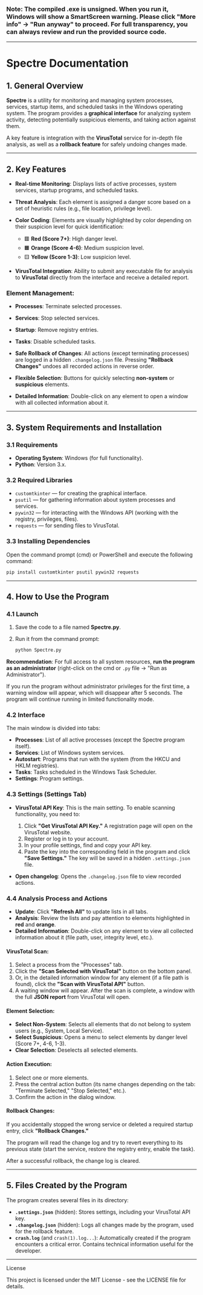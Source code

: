 ### Note: The compiled .exe is unsigned. When you run it, Windows will show a SmartScreen warning. Please click "More info" -> "Run anyway" to proceed. For full transparency, you can always review and run the provided source code.
---

# **Spectre Documentation**

## 1. General Overview

**Spectre** is a utility for monitoring and managing system processes, services, startup items, and scheduled tasks in the Windows operating system. The program provides a **graphical interface** for analyzing system activity, detecting potentially suspicious elements, and taking action against them.

A key feature is integration with the **VirusTotal** service for in-depth file analysis, as well as a **rollback feature** for safely undoing changes made.

---

## 2. Key Features

* **Real-time Monitoring**: Displays lists of active processes, system services, startup programs, and scheduled tasks.

* **Threat Analysis**: Each element is assigned a danger score based on a set of heuristic rules (e.g., file location, privilege level).

* **Color Coding**: Elements are visually highlighted by color depending on their suspicion level for quick identification:

  * 🟥 **Red (Score 7+)**: High danger level.
  * 🟧 **Orange (Score 4-6)**: Medium suspicion level.
  * 🟨 **Yellow (Score 1-3)**: Low suspicion level.

* **VirusTotal Integration**: Ability to submit any executable file for analysis to **VirusTotal** directly from the interface and receive a detailed report.

### **Element Management**:

* **Processes**: Terminate selected processes.

* **Services**: Stop selected services.

* **Startup**: Remove registry entries.

* **Tasks**: Disable scheduled tasks.

* **Safe Rollback of Changes**: All actions (except terminating processes) are logged in a hidden `.changelog.json` file. Pressing **"Rollback Changes"** undoes all recorded actions in reverse order.

* **Flexible Selection**: Buttons for quickly selecting **non-system** or **suspicious** elements.

* **Detailed Information**: Double-click on any element to open a window with all collected information about it.

---

## 3. System Requirements and Installation

### 3.1 Requirements

* **Operating System**: Windows (for full functionality).
* **Python**: Version 3.x.

### 3.2 Required Libraries

* `customtkinter` — for creating the graphical interface.
* `psutil` — for gathering information about system processes and services.
* `pywin32` — for interacting with the Windows API (working with the registry, privileges, files).
* `requests` — for sending files to VirusTotal.

### 3.3 Installing Dependencies

Open the command prompt (cmd) or PowerShell and execute the following command:

```bash
pip install customtkinter psutil pywin32 requests
```

---

## 4. How to Use the Program

### 4.1 Launch

1. Save the code to a file named **Spectre.py**.
2. Run it from the command prompt:

   ```bash
   python Spectre.py
   ```

**Recommendation**: For full access to all system resources, **run the program as an administrator** (right-click on the cmd or `.py` file → "Run as Administrator").

If you run the program without administrator privileges for the first time, a warning window will appear, which will disappear after 5 seconds. The program will continue running in limited functionality mode.

### 4.2 Interface

The main window is divided into tabs:

* **Processes**: List of all active processes (except the Spectre program itself).
* **Services**: List of Windows system services.
* **Autostart**: Programs that run with the system (from the HKCU and HKLM registries).
* **Tasks**: Tasks scheduled in the Windows Task Scheduler.
* **Settings**: Program settings.

### 4.3 Settings (Settings Tab)

* **VirusTotal API Key**: This is the main setting. To enable scanning functionality, you need to:

  1. Click **"Get VirusTotal API Key."** A registration page will open on the VirusTotal website.
  2. Register or log in to your account.
  3. In your profile settings, find and copy your API key.
  4. Paste the key into the corresponding field in the program and click **"Save Settings."** The key will be saved in a hidden `.settings.json` file.

* **Open changelog**: Opens the `.changelog.json` file to view recorded actions.

### 4.4 Analysis Process and Actions

* **Update**: Click **"Refresh All"** to update lists in all tabs.
* **Analysis**: Review the lists and pay attention to elements highlighted in **red** and **orange**.
* **Detailed Information**: Double-click on any element to view all collected information about it (file path, user, integrity level, etc.).

#### VirusTotal Scan:

1. Select a process from the "Processes" tab.
2. Click the **"Scan Selected with VirusTotal"** button on the bottom panel.
3. Or, in the detailed information window for any element (if a file path is found), click the **"Scan with VirusTotal API"** button.
4. A waiting window will appear. After the scan is complete, a window with the full **JSON report** from VirusTotal will open.

#### Element Selection:

* **Select Non-System**: Selects all elements that do not belong to system users (e.g., System, Local Service).
* **Select Suspicious**: Opens a menu to select elements by danger level (Score 7+, 4-6, 1-3).
* **Clear Selection**: Deselects all selected elements.

#### Action Execution:

1. Select one or more elements.
2. Press the central action button (its name changes depending on the tab: "Terminate Selected," "Stop Selected," etc.).
3. Confirm the action in the dialog window.

#### Rollback Changes:

If you accidentally stopped the wrong service or deleted a required startup entry, click **"Rollback Changes."**

The program will read the change log and try to revert everything to its previous state (start the service, restore the registry entry, enable the task).

After a successful rollback, the change log is cleared.

---

## 5. Files Created by the Program

The program creates several files in its directory:

* **`.settings.json`** (hidden): Stores settings, including your VirusTotal API key.
* **`.changelog.json`** (hidden): Logs all changes made by the program, used for the rollback feature.
* **`crash.log`** (and `crash(1).log...`): Automatically created if the program encounters a critical error. Contains technical information useful for the developer.

---

License

This project is licensed under the MIT License - see the LICENSE file for details.
